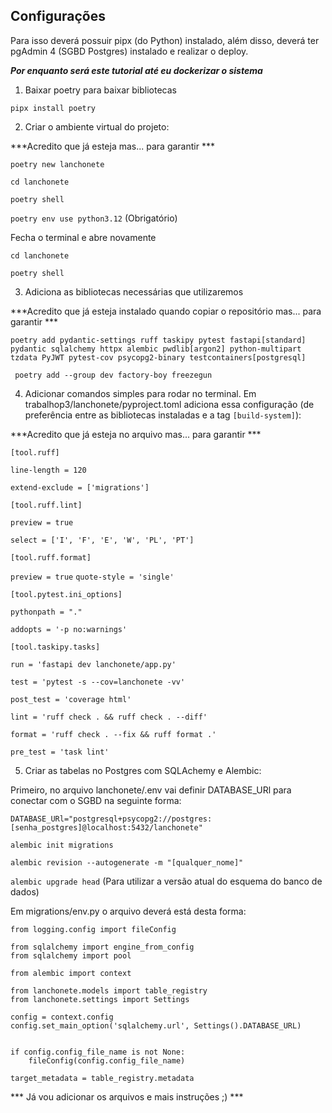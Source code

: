 ## Configurações

Para isso deverá possuir pipx (do Python) instalado, além disso, deverá ter pgAdmin 4 (SGBD Postgres) instalado e realizar o deploy.

***Por enquanto será este tutorial até eu dockerizar o sistema***

1. Baixar poetry para baixar bibliotecas 

`` pipx install poetry ``

2. Criar o ambiente virtual do projeto:

***Acredito que já esteja mas... para garantir ***

`` poetry new lanchonete ``

`` cd lanchonete ``

`` poetry shell ``

`` poetry env use python3.12 ``  (Obrigatório)

Fecha o terminal e abre novamente

`` cd lanchonete ``

`` poetry shell ``


3. Adiciona as bibliotecas necessárias que utilizaremos

***Acredito que já esteja instalado quando copiar o repositório mas... para garantir ***

`` poetry add pydantic-settings ruff taskipy pytest fastapi[standard] pydantic sqlalchemy httpx alembic pwdlib[argon2] python-multipart tzdata PyJWT pytest-cov psycopg2-binary testcontainers[postgresql] ``

`` poetry add --group dev factory-boy freezegun``


4. Adicionar comandos simples para rodar no terminal. Em trabalhop3/lanchonete/pyproject.toml adiciona essa configuração (de preferência entre as bibliotecas instaladas e a tag ``[build-system]``):

***Acredito que já esteja no arquivo mas... para garantir ***

``[tool.ruff]``

``line-length = 120``

``extend-exclude = ['migrations']``


``[tool.ruff.lint]``

``preview = true``

``select = ['I', 'F', 'E', 'W', 'PL', 'PT']``


``[tool.ruff.format]``

``preview = true``
``quote-style = 'single'``


``[tool.pytest.ini_options]``

``pythonpath = "."``

``addopts = '-p no:warnings'``


``[tool.taskipy.tasks]``

``run = 'fastapi dev lanchonete/app.py'``

``test = 'pytest -s --cov=lanchonete -vv'``

``post_test = 'coverage html'``

``lint = 'ruff check . && ruff check . --diff'``

``format = 'ruff check . --fix && ruff format .'``

``pre_test = 'task lint'``


5. Criar as tabelas no Postgres com SQLAchemy e Alembic:

Primeiro, no arquivo lanchonete/.env vai definir DATABASE_URl para conectar com o SGBD na seguinte forma:

``DATABASE_URl="postgresql+psycopg2://postgres:[senha_postgres]@localhost:5432/lanchonete"``

``alembic init migrations``

``alembic revision --autogenerate -m "[qualquer_nome]" ``

``alembic upgrade head``  (Para utilizar a versão atual do esquema do banco de dados)

Em migrations/env.py o arquivo deverá está desta forma:

```
from logging.config import fileConfig

from sqlalchemy import engine_from_config
from sqlalchemy import pool

from alembic import context

from lanchonete.models import table_registry
from lanchonete.settings import Settings

config = context.config
config.set_main_option('sqlalchemy.url', Settings().DATABASE_URL)


if config.config_file_name is not None:
    fileConfig(config.config_file_name)

target_metadata = table_registry.metadata
```

*** Já vou adicionar os arquivos e mais instruções ;) ***
